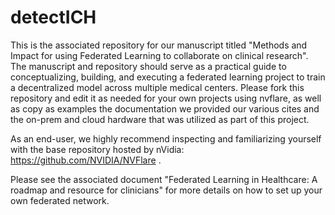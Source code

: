 # detectICH
This is the associated repository for our manuscript titled "Methods and Impact for using Federated Learning to collaborate on clinical research". 
The manuscript and repository should serve as a practical guide to conceptualizing, building, and executing a federated learning project to train a decentralized model across multiple medical centers. Please fork this repository and edit it as needed for your own projects using nvflare, as well as copy as examples the documentation we provided our various cites and the on-prem and cloud hardware that was utilized as part of this project.

As an end-user, we highly recommend inspecting and familiarizing yourself with the base repository hosted by nVidia: https://github.com/NVIDIA/NVFlare .

Please see the associated document "Federated Learning in Healthcare: A roadmap and resource for clinicians" for more details on how to set up your own federated network.

